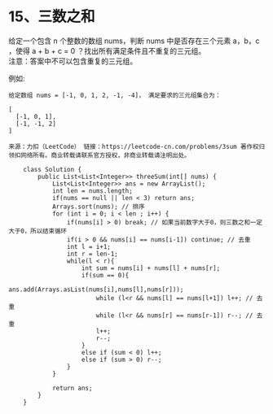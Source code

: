 15、三数之和
===
给定一个包含 n 个整数的数组 nums，判断 nums 中是否存在三个元素 a，b，c ，使得 a + b + c = 0 ？找出所有满足条件且不重复的三元组。<br>
注意：答案中不可以包含重复的三元组。<br>

例如:

``
	给定数组 nums = [-1, 0, 1, 2, -1, -4]，
	满足要求的三元组集合为：
``
```
[
  [-1, 0, 1],
  [-1, -1, 2]
]
```
``来源：力扣（LeetCode）
链接：https://leetcode-cn.com/problems/3sum
著作权归领扣网络所有。商业转载请联系官方授权，非商业转载请注明出处。``


```
	class Solution {
		public List<List<Integer>> threeSum(int[] nums) {
			List<List<Integer>> ans = new ArrayList();
			int len = nums.length;
			if(nums == null || len < 3) return ans;
			Arrays.sort(nums); // 排序
			for (int i = 0; i < len ; i++) {
				if(nums[i] > 0) break; // 如果当前数字大于0，则三数之和一定大于0，所以结束循环
				if(i > 0 && nums[i] == nums[i-1]) continue; // 去重
				int l = i+1;
				int r = len-1;
				while(l < r){
					int sum = nums[i] + nums[l] + nums[r];
					if(sum == 0){
						ans.add(Arrays.asList(nums[i],nums[l],nums[r]));
						while (l<r && nums[l] == nums[l+1]) l++; // 去重
						while (l<r && nums[r] == nums[r-1]) r--; // 去重
						l++;
						r--;
					}
					else if (sum < 0) l++;
					else if (sum > 0) r--;
				}
			}

			return ans;
		}
	}
```
